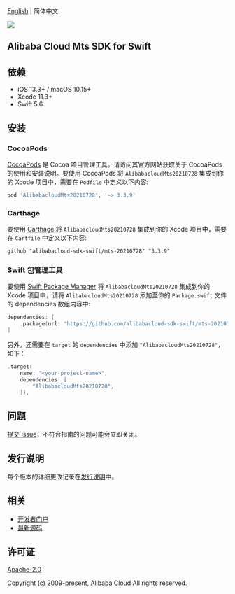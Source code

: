 [English](README.md) | 简体中文

![](https://aliyunsdk-pages.alicdn.com/icons/AlibabaCloud.svg)

## Alibaba Cloud Mts SDK for Swift

## 依赖

- iOS 13.3+ / macOS 10.15+
- Xcode 11.3+
- Swift 5.6

## 安装

### CocoaPods

[CocoaPods](https://cocoapods.org) 是 Cocoa 项目管理工具。请访问其官方网站获取关于 CocoaPods 的使用和安装说明。要使用 CocoaPods 将 `AlibabacloudMts20210728` 集成到你的 Xcode 项目中，需要在 `Podfile` 中定义以下内容:

```ruby
pod 'AlibabacloudMts20210728', '~> 3.3.9'
```

### Carthage

要使用 [Carthage](https://github.com/Carthage/Carthage) 将 `AlibabacloudMts20210728` 集成到你的 Xcode 项目中，需要在 `Cartfile` 中定义以下内容:

```ogdl
github "alibabacloud-sdk-swift/mts-20210728" "3.3.9"
```

### Swift 包管理工具

要使用 [Swift Package Manager](https://swift.org/package-manager/) 将 `AlibabacloudMts20210728` 集成到你的 Xcode 项目中，请将 `AlibabacloudMts20210728` 添加至你的 `Package.swift` 文件的 dependencies 数组内容中:

```swift
dependencies: [
    .package(url: "https://github.com/alibabacloud-sdk-swift/mts-20210728.git", from: "3.3.9")
]
```

另外，还需要在 `target` 的 `dependencies` 中添加 `"AlibabacloudMts20210728"`，如下：

```swift
.target(
    name: "<your-project-name>",
    dependencies: [
        "AlibabacloudMts20210728",
    ]),
```

## 问题

[提交 Issue](https://github.com/alibabacloud-sdk-swift/mts-20210728/issues/new)，不符合指南的问题可能会立即关闭。

## 发行说明

每个版本的详细更改记录在[发行说明](./ChangeLog.txt)中。

## 相关

* [开发者门户](https://next.api.aliyun.com/home)
* [最新源码](https://github.com/alibabacloud-sdk-swift/mts-20210728)

## 许可证

[Apache-2.0](http://www.apache.org/licenses/LICENSE-2.0)

Copyright (c) 2009-present, Alibaba Cloud All rights reserved.
